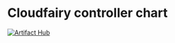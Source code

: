 # Cloudfairy controller chart

[![Artifact Hub](https://img.shields.io/endpoint?url=https://artifacthub.io/badge/repository/cloudfairy)](https://artifacthub.io/packages/search?repo=cloudfairy)

